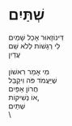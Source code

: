 # שְׁתַּיִם

דִּינוֹזָאוּר אָכַל שָׁמַיִם\
לִי רְגָשׁוֹת לְלֹא שֵׁם\
עֲדַיִן\
\
מִי אָמַר רִאשׁוֹן\
שֶׁיַּעֲמֹד פֹּה וִיקַבֵּל\
חֲרוֹן אַפַּיִם\
אוֹ נְשִׁיקוֹת,\
שְׁתַּיִם\
\